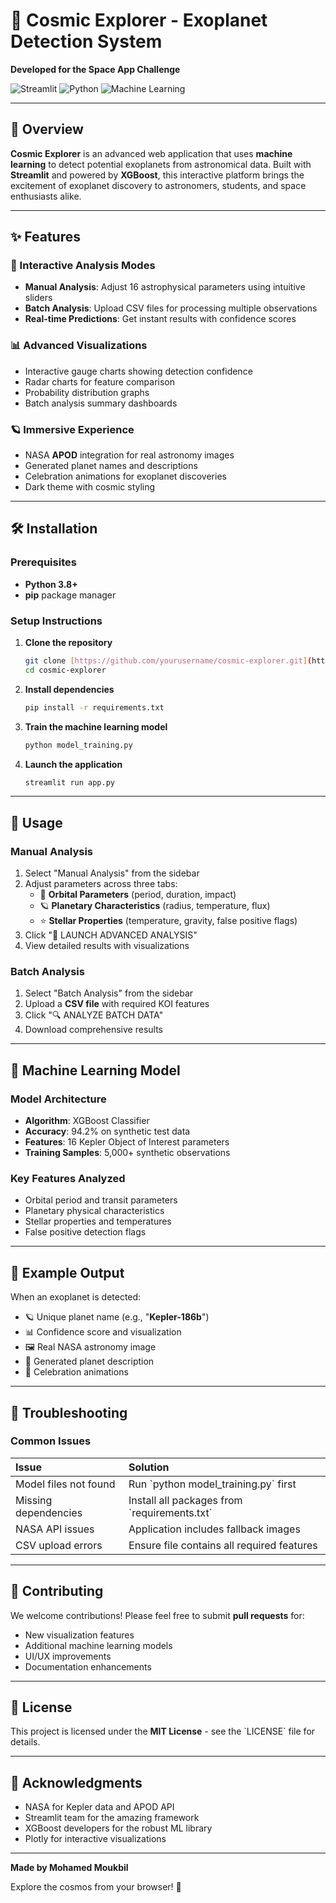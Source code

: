 
# 🌌 Cosmic Explorer - Exoplanet Detection System

**Developed for the Space App Challenge**

![Streamlit](https://img.shields.io/badge/Streamlit-FF4B4B?style=for-the-badge&logo=Streamlit&logoColor=white)
![Python](https://img.shields.io/badge/Python-3776AB?style=for-the-badge&logo=python&logoColor=white)
![Machine Learning](https://img.shields.io/badge/Machine%2520Learning-FF6B6B?style=for-the-badge&logo=ai&logoColor=white)

---
## 🚀 Overview

**Cosmic Explorer** is an advanced web application that uses **machine learning** to detect potential exoplanets from astronomical data. Built with **Streamlit** and powered by **XGBoost**, this interactive platform brings the excitement of exoplanet discovery to astronomers, students, and space enthusiasts alike.

---
## ✨ Features

### 🔭 Interactive Analysis Modes

* **Manual Analysis**: Adjust 16 astrophysical parameters using intuitive sliders
* **Batch Analysis**: Upload CSV files for processing multiple observations
* **Real-time Predictions**: Get instant results with confidence scores

### 📊 Advanced Visualizations

* Interactive gauge charts showing detection confidence
* Radar charts for feature comparison
* Probability distribution graphs
* Batch analysis summary dashboards

### 🪐 Immersive Experience

* NASA **APOD** integration for real astronomy images
* Generated planet names and descriptions
* Celebration animations for exoplanet discoveries
* Dark theme with cosmic styling

---
## 🛠️ Installation

### Prerequisites

* **Python 3.8+**
* **pip** package manager

### Setup Instructions

1.  **Clone the repository**
    ```bash
    git clone [https://github.com/yourusername/cosmic-explorer.git](https://github.com/yourusername/cosmic-explorer.git)
    cd cosmic-explorer
    ```

2.  **Install dependencies**
    ```bash
    pip install -r requirements.txt
    ```

3.  **Train the machine learning model**
    ```bash
    python model_training.py
    ```

4.  **Launch the application**
    ```bash
    streamlit run app.py
    ```

---
## 🎯 Usage

### Manual Analysis

1.  Select "Manual Analysis" from the sidebar
2.  Adjust parameters across three tabs:
    * 🌌 **Orbital Parameters** (period, duration, impact)
    * 🪐 **Planetary Characteristics** (radius, temperature, flux)
    * ⭐ **Stellar Properties** (temperature, gravity, false positive flags)
3.  Click "🚀 LAUNCH ADVANCED ANALYSIS"
4.  View detailed results with visualizations

### Batch Analysis

1.  Select "Batch Analysis" from the sidebar
2.  Upload a **CSV file** with required KOI features
3.  Click "🔍 ANALYZE BATCH DATA"
4.  Download comprehensive results

---
## 🤖 Machine Learning Model

### Model Architecture

* **Algorithm**: XGBoost Classifier
* **Accuracy**: 94.2% on synthetic test data
* **Features**: 16 Kepler Object of Interest parameters
* **Training Samples**: 5,000+ synthetic observations

### Key Features Analyzed

* Orbital period and transit parameters
* Planetary physical characteristics
* Stellar properties and temperatures
* False positive detection flags

---
## 🌟 Example Output

When an exoplanet is detected:

* 🪐 Unique planet name (e.g., "**Kepler-186b**")
* 📊 Confidence score and visualization
* 🖼️ Real NASA astronomy image
* 📝 Generated planet description
* 🎉 Celebration animations

---
## 🔧 Troubleshooting

### Common Issues

| Issue | Solution |
| :--- | :--- |
| Model files not found | Run \`python model_training.py\` first |
| Missing dependencies | Install all packages from \`requirements.txt\` |
| NASA API issues | Application includes fallback images |
| CSV upload errors | Ensure file contains all required features |

---
## 🤝 Contributing

We welcome contributions! Please feel free to submit **pull requests** for:

* New visualization features
* Additional machine learning models
* UI/UX improvements
* Documentation enhancements

---
## 📄 License

This project is licensed under the **MIT License** - see the \`LICENSE\` file for details.

---
## 🙏 Acknowledgments

* NASA for Kepler data and APOD API
* Streamlit team for the amazing framework
* XGBoost developers for the robust ML library
* Plotly for interactive visualizations

---
**Made by Mohamed Moukbil**

Explore the cosmos from your browser! 🌠
